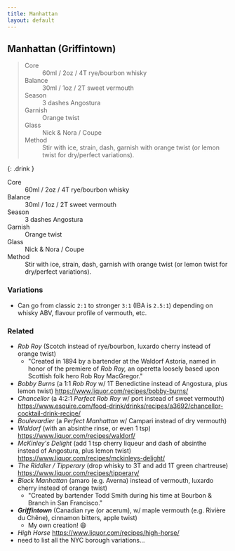 ```yaml
---
title: Manhattan
layout: default
---
```


## Manhattan (Griffintown)

<blockquote class="drink">
  <dl>
    <dt>Core</dt>
    <dd>60ml / 2oz / 4T rye/bourbon whisky</dd>
    <dt>Balance</dt>
    <dd>30ml / 1oz / 2T sweet vermouth</dd>
    <dt>Season</dt>
    <dd>3 dashes Angostura</dd>
    <dt>Garnish</dt>
    <dd>Orange twist</dd>
    <dt>Glass</dt>
    <dd>Nick & Nora / Coupe</dd>
    <dt>Method</dt>
    <dd>Stir with ice, strain, dash, garnish with orange twist (or lemon twist for dry/perfect variations).</dd>
  </dl>
</blockquote>

{: .drink }
>
<dl>
  <dt>Core</dt>
  <dd>60ml / 2oz / 4T rye/bourbon whisky</dd>
  <dt>Balance</dt>
  <dd>30ml / 1oz / 2T sweet vermouth</dd>
  <dt>Season</dt>
  <dd>3 dashes Angostura</dd>
  <dt>Garnish</dt>
  <dd>Orange twist</dd>
  <dt>Glass</dt>
  <dd>Nick & Nora / Coupe</dd>
  <dt>Method</dt>
  <dd>Stir with ice, strain, dash, garnish with orange twist (or lemon twist for dry/perfect variations).</dd>
</dl>

### Variations

- Can go from classic `2:1` to stronger `3:1` (IBA is `2.5:1`) depending on whisky ABV, flavour profile of vermouth, etc.

### Related

- _Rob Roy_ (Scotch instead of rye/bourbon, luxardo cherry instead of orange twist)
  - "Created in 1894 by a bartender at the Waldorf Astoria, named in honor of the premiere of _Rob Roy,_ an operetta loosely based upon Scottish folk hero Rob Roy MacGregor."
- _Bobby Burns_ (a 1:1 _Rob Roy_ w/ 1T Benedictine instead of Angostura, plus lemon twist) https://www.liquor.com/recipes/bobby-burns/
- _Chancellor_ (a 4:2:1 _Perfect Rob Roy_ w/ port instead of sweet vermouth) https://www.esquire.com/food-drink/drinks/recipes/a3692/chancellor-cocktail-drink-recipe/
- _Boulevardier_ (a _Perfect Manhattan_ w/ Campari instead of dry vermouth)
- _Waldorf_ (with an absinthe rinse, or even 1 tsp) https://www.liquor.com/recipes/waldorf/
- _McKinley's Delight_ (add 1 tsp cherry liqueur and dash of absinthe instead of Angostura, plus lemon twist) https://www.liquor.com/recipes/mckinleys-delight/
- _The Riddler / Tipperary_ (drop whisky to 3T and add 1T green chartreuse) https://www.liquor.com/recipes/tipperary/
- _Black Manhattan_ (amaro (e.g. Averna) instead of vermouth, luxardo cherry instead of orange twist)
  - "Created by bartender Todd Smith during his time at Bourbon & Branch in San Francisco."
- _**Griffintown**_ (Canadian rye (or acerum), w/ maple vermouth (e.g. Rivière du Chêne), cinnamon bitters, apple twist)
  - My own creation! 😄
- _High Horse_ https://www.liquor.com/recipes/high-horse/
- need to list all the NYC borough variations...
